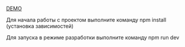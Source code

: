 [DEMO](https://develops-today-tt.vercel.app/)

Для начала работы с проектом выполните команду npm install (установка зависимостей)

Для запуска в режиме разработки выполните команду npm run dev
